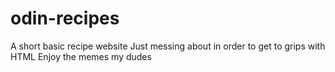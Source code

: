 # odin-recipes
A short basic recipe website 
Just messing about in order to get to grips with HTML 
Enjoy the memes my dudes 
